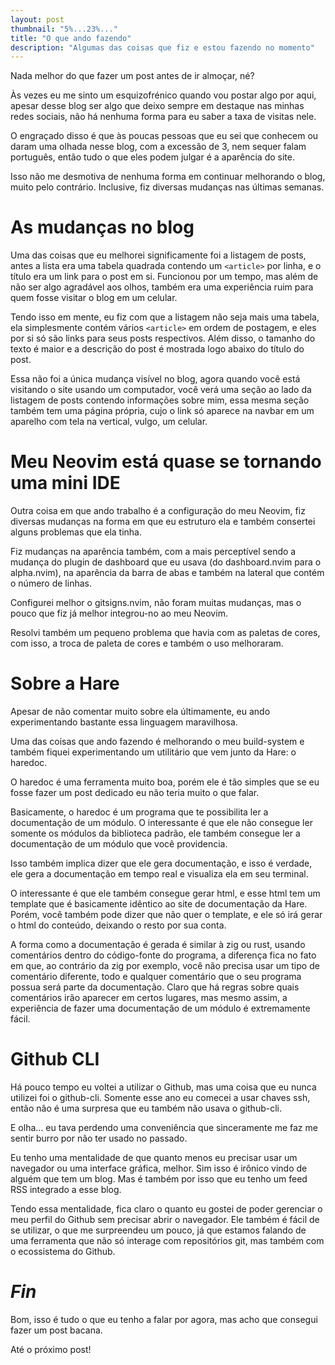 ```yaml
---
layout: post
thumbnail: "5%...23%..."
title: "O que ando fazendo"
description: "Algumas das coisas que fiz e estou fazendo no momento"
---
```

<p>Nada melhor do que fazer um post antes de ir almoçar, né?</p>

<p>Às vezes eu me sinto um esquizofrénico quando vou postar algo por aqui, apesar
desse blog ser algo que deixo sempre em destaque nas minhas redes sociais, não
há nenhuma forma para eu saber a taxa de visitas nele.</p>

<p>O engraçado disso é que às poucas pessoas que eu sei que conhecem ou daram uma
olhada nesse blog, com a excessão de 3, nem sequer falam português, então tudo
o que eles podem julgar é a aparência do site.</p>

<p>Isso não me desmotiva de nenhuma forma em continuar melhorando o blog, muito
pelo contrário. Inclusive, fiz diversas mudanças nas últimas semanas.</p>

<h1>As mudanças no blog</h1>

<p>Uma das coisas que eu melhorei significamente foi a listagem de posts, antes a
lista era uma tabela quadrada contendo um <code>&lt;article&gt;</code> por linha, e o título era
um link para o post em si. Funcionou por um tempo, mas além de não ser algo
agradável aos olhos, também era uma experiência ruim para quem fosse visitar o
blog em um celular.</p>

<p>Tendo isso em mente, eu fiz com que a listagem não seja mais uma tabela, ela
simplesmente contém vários <code>&lt;article&gt;</code> em ordem de postagem, e eles por si só
são links para seus posts respectivos. Além disso, o tamanho do texto é maior e
a descrição do post é mostrada logo abaixo do título do post.</p>

<p>Essa não foi a única mudança visível no blog, agora quando você está visitando
o site usando um computador, você verá uma seção ao lado da listagem de posts
contendo informações sobre mim, essa mesma seção também tem uma página própria,
cujo o link só aparece na navbar em um aparelho com tela na vertical, vulgo, um
celular.</p>

<h1>Meu Neovim está quase se tornando uma mini IDE</h1>

<p>Outra coisa em que ando trabalho é a configuração do meu Neovim, fiz diversas
mudanças na forma em que eu estruturo ela e também consertei alguns problemas
que ela tinha.</p>

<p>Fiz mudanças na aparência também, com a mais perceptível sendo a mudança do
plugin de dashboard que eu usava (do dashboard.nvim para o alpha.nvim), na
aparência da barra de abas e também na lateral que contém o número de linhas.</p>

<p>Configurei melhor o gitsigns.nvim, não foram muitas mudanças, mas o pouco que
fiz já melhor integrou-no ao meu Neovim.</p>

<p>Resolvi também um pequeno problema que havia com as paletas de cores, com isso,
a troca de paleta de cores e também o uso melhoraram.</p>

<h1>Sobre a Hare</h1>

<p>Apesar de não comentar muito sobre ela últimamente, eu ando experimentando
bastante essa linguagem maravilhosa.</p>

<p>Uma das coisas que ando fazendo é melhorando o meu build-system e também fiquei
experimentando um utilitário que vem junto da Hare: o haredoc.</p>

<p>O haredoc é uma ferramenta muito boa, porém ele é tão simples que se eu fosse
fazer um post dedicado eu não teria muito o que falar.</p>

<p>Basicamente, o haredoc é um programa que te possibilita ler a documentação de
um módulo. O interessante é que ele não consegue ler somente os módulos da
biblioteca padrão, ele também consegue ler a documentação de um módulo que você
providencia.</p>

<p>Isso também implica dizer que ele gera documentação, e isso é verdade, ele gera
a documentação em tempo real e visualiza ela em seu terminal.</p>

<p>O interessante é que ele também consegue gerar html, e esse html tem um
template que é basicamente idêntico ao site de documentação da Hare. Porém,
você também pode dizer que não quer o template, e ele só irá gerar o html do
conteúdo, deixando o resto por sua conta.</p>

<p>A forma como a documentação é gerada é similar à zig ou rust, usando
comentários dentro do código-fonte do programa, a diferença fica no fato em
que, ao contrário da zig por exemplo, você não precisa usar um tipo de
comentário diferente, todo e qualquer comentário que o seu programa possua será
parte da documentação. Claro que há regras sobre quais comentários irão
aparecer em certos lugares, mas mesmo assim, a experiência de fazer uma
documentação de um módulo é extremamente fácil.</p>

<h1>Github CLI</h1>

<p>Há pouco tempo eu voltei a utilizar o Github, mas uma coisa que eu nunca
utilizei foi o github-cli. Somente esse ano eu comecei a usar chaves ssh, então
não é uma surpresa que eu também não usava o github-cli.</p>

<p>E olha… eu tava perdendo uma conveniência que sinceramente me faz me sentir
burro por não ter usado no passado.</p>

<p>Eu tenho uma mentalidade de que quanto menos eu precisar usar um navegador ou
uma interface gráfica, melhor. Sim isso é irônico vindo de alguém que tem um
blog. Mas é também por isso que eu tenho um feed RSS integrado a esse blog.</p>

<p>Tendo essa mentalidade, fica claro o quanto eu gostei de poder gerenciar o meu
perfil do Github sem precisar abrir o navegador. Ele também é fácil de se
utilizar, o que me surpreendeu um pouco, já que estamos falando de uma
ferramenta que não só interage com repositórios git, mas também com o
ecossistema do Github.</p>

<h1><em>Fin</em></h1>

<p>Bom, isso é tudo o que eu tenho a falar por agora, mas acho que consegui fazer
um post bacana.</p>

<p>Até o próximo post!</p>
